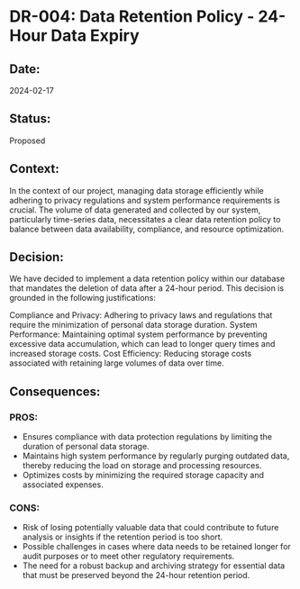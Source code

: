# DR-004: Data Retention Policy - 24-Hour Data Expiry
## Date:
2024-02-17

## Status:
Proposed

## Context:
In the context of our project, managing data storage efficiently while adhering to privacy regulations and system performance requirements is crucial. The volume of data generated and collected by our system, particularly time-series data, necessitates a clear data retention policy to balance between data availability, compliance, and resource optimization.

## Decision:
We have decided to implement a data retention policy within our database that mandates the deletion of data after a 24-hour period. This decision is grounded in the following justifications:

Compliance and Privacy: Adhering to privacy laws and regulations that require the minimization of personal data storage duration.
System Performance: Maintaining optimal system performance by preventing excessive data accumulation, which can lead to longer query times and increased storage costs.
Cost Efficiency: Reducing storage costs associated with retaining large volumes of data over time.
## Consequences:
### PROS:
- Ensures compliance with data protection regulations by limiting the duration of personal data storage.
- Maintains high system performance by regularly purging outdated data, thereby reducing the load on storage and processing resources.
- Optimizes costs by minimizing the required storage capacity and associated expenses.
### CONS:
- Risk of losing potentially valuable data that could contribute to future analysis or insights if the retention period is too short.
- Possible challenges in cases where data needs to be retained longer for audit purposes or to meet other regulatory requirements.
- The need for a robust backup and archiving strategy for essential data that must be preserved beyond the 24-hour retention period.